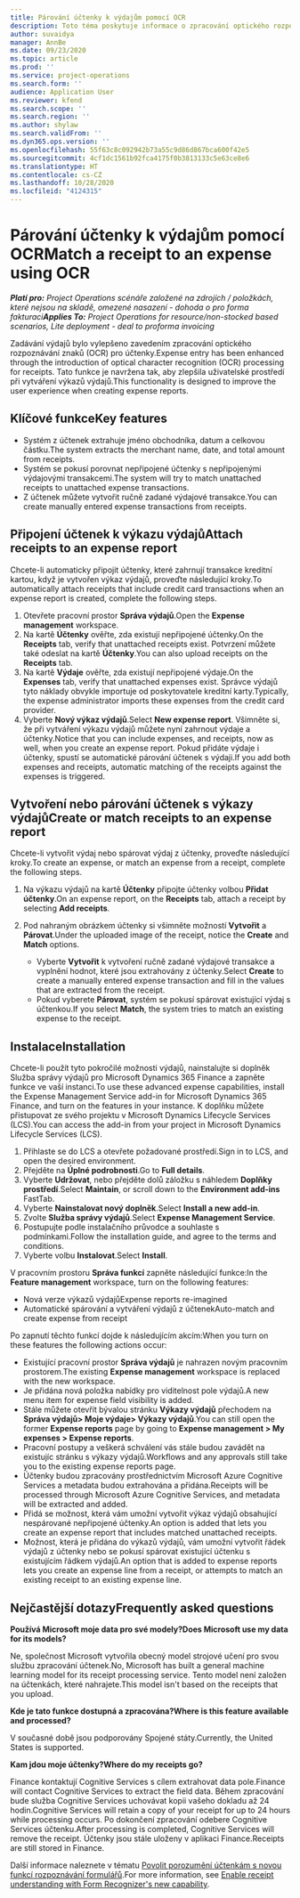 ```yaml
---
title: Párování účtenky k výdajům pomocí OCR
description: Toto téma poskytuje informace o zpracování optického rozpoznávání znaků (OCR) pro účtenky.
author: suvaidya
manager: AnnBe
ms.date: 09/23/2020
ms.topic: article
ms.prod: ''
ms.service: project-operations
ms.search.form: ''
audience: Application User
ms.reviewer: kfend
ms.search.scope: ''
ms.search.region: ''
ms.author: shylaw
ms.search.validFrom: ''
ms.dyn365.ops.version: ''
ms.openlocfilehash: 55f63c8c092942b73a55c9d86d867bca600f42e5
ms.sourcegitcommit: 4cf1dc1561b92fca4175f0b3813133c5e63ce8e6
ms.translationtype: HT
ms.contentlocale: cs-CZ
ms.lasthandoff: 10/28/2020
ms.locfileid: "4124315"
---
```

# <a name="match-a-receipt-to-an-expense-using-ocr"></a><span data-ttu-id="79118-103">Párování účtenky k výdajům pomocí OCR</span><span class="sxs-lookup"><span data-stu-id="79118-103">Match a receipt to an expense using OCR</span></span>

<span data-ttu-id="79118-104">_**Platí pro:** Project Operations scénáře založené na zdrojích / položkách, které nejsou na skladě, omezené nasazení - dohoda o pro forma fakturaci_</span><span class="sxs-lookup"><span data-stu-id="79118-104">_**Applies To:** Project Operations for resource/non-stocked based scenarios, Lite deployment - deal to proforma invoicing_</span></span>

<span data-ttu-id="79118-105">Zadávání výdajů bylo vylepšeno zavedením zpracování optického rozpoznávání znaků (OCR) pro účtenky.</span><span class="sxs-lookup"><span data-stu-id="79118-105">Expense entry has been enhanced through the introduction of optical character recognition (OCR) processing for receipts.</span></span> <span data-ttu-id="79118-106">Tato funkce je navržena tak, aby zlepšila uživatelské prostředí při vytváření výkazů výdajů.</span><span class="sxs-lookup"><span data-stu-id="79118-106">This functionality is designed to improve the user experience when creating expense reports.</span></span>

## <a name="key-features"></a><span data-ttu-id="79118-107">Klíčové funkce</span><span class="sxs-lookup"><span data-stu-id="79118-107">Key features</span></span>

- <span data-ttu-id="79118-108">Systém z účtenek extrahuje jméno obchodníka, datum a celkovou částku.</span><span class="sxs-lookup"><span data-stu-id="79118-108">The system extracts the merchant name, date, and total amount from receipts.</span></span>
- <span data-ttu-id="79118-109">Systém se pokusí porovnat nepřipojené účtenky s nepřipojenými výdajovými transakcemi.</span><span class="sxs-lookup"><span data-stu-id="79118-109">The system will try to match unattached receipts to unattached expense transactions.</span></span>
- <span data-ttu-id="79118-110">Z účtenek můžete vytvořit ručně zadané výdajové transakce.</span><span class="sxs-lookup"><span data-stu-id="79118-110">You can create manually entered expense transactions from receipts.</span></span>

## <a name="attach-receipts-to-an-expense-report"></a><span data-ttu-id="79118-111">Připojení účtenek k výkazu výdajů</span><span class="sxs-lookup"><span data-stu-id="79118-111">Attach receipts to an expense report</span></span>

<span data-ttu-id="79118-112">Chcete-li automaticky připojit účtenky, které zahrnují transakce kreditní kartou, když je vytvořen výkaz výdajů, proveďte následující kroky.</span><span class="sxs-lookup"><span data-stu-id="79118-112">To automatically attach receipts that include credit card transactions when an expense report is created, complete the following steps.</span></span>

  1. <span data-ttu-id="79118-113">Otevřete pracovní prostor **Správa výdajů**.</span><span class="sxs-lookup"><span data-stu-id="79118-113">Open the **Expense management** workspace.</span></span>
  2. <span data-ttu-id="79118-114">Na kartě **Účtenky** ověřte, zda existují nepřipojené účtenky.</span><span class="sxs-lookup"><span data-stu-id="79118-114">On the **Receipts** tab, verify that unattached receipts exist.</span></span> <span data-ttu-id="79118-115">Potvrzení můžete také odeslat na kartě **Účtenky**.</span><span class="sxs-lookup"><span data-stu-id="79118-115">You can also upload receipts on the **Receipts** tab.</span></span>
  3. <span data-ttu-id="79118-116">Na kartě **Výdaje** ověřte, zda existují nepřipojené výdaje.</span><span class="sxs-lookup"><span data-stu-id="79118-116">On the **Expenses** tab, verify that unattached expenses exist.</span></span> <span data-ttu-id="79118-117">Správce výdajů tyto náklady obvykle importuje od poskytovatele kreditní karty.</span><span class="sxs-lookup"><span data-stu-id="79118-117">Typically, the expense administrator imports these expenses from the credit card provider.</span></span>
  4. <span data-ttu-id="79118-118">Vyberte **Nový výkaz výdajů**.</span><span class="sxs-lookup"><span data-stu-id="79118-118">Select **New expense report**.</span></span> <span data-ttu-id="79118-119">Všimněte si, že při vytváření výkazu výdajů můžete nyní zahrnout výdaje a účtenky.</span><span class="sxs-lookup"><span data-stu-id="79118-119">Notice that you can include expenses, and receipts, now as well, when you create an expense report.</span></span> <span data-ttu-id="79118-120">Pokud přidáte výdaje i účtenky, spustí se automatické párování účtenek s výdaji.</span><span class="sxs-lookup"><span data-stu-id="79118-120">If you add both expenses and receipts, automatic matching of the receipts against the expenses is triggered.</span></span>

## <a name="create-or-match-receipts-to-an-expense-report"></a><span data-ttu-id="79118-121">Vytvoření nebo párování účtenek s výkazy výdajů</span><span class="sxs-lookup"><span data-stu-id="79118-121">Create or match receipts to an expense report</span></span>
<span data-ttu-id="79118-122">Chcete-li vytvořit výdaj nebo spárovat výdaj z účtenky, proveďte následující kroky.</span><span class="sxs-lookup"><span data-stu-id="79118-122">To create an expense, or match an expense from a receipt, complete the following steps.</span></span>

  1. <span data-ttu-id="79118-123">Na výkazu výdajů na kartě **Účtenky** připojte účtenky volbou **Přidat účtenky**.</span><span class="sxs-lookup"><span data-stu-id="79118-123">On an expense report, on the **Receipts** tab, attach a receipt by selecting **Add receipts**.</span></span>
  2. <span data-ttu-id="79118-124">Pod nahraným obrázkem účtenky si všimněte možností **Vytvořit** a **Párovat**.</span><span class="sxs-lookup"><span data-stu-id="79118-124">Under the uploaded image of the receipt, notice the **Create** and **Match** options.</span></span>

      - <span data-ttu-id="79118-125">Vyberte **Vytvořit** k vytvoření ručně zadané výdajové transakce a vyplnění hodnot, které jsou extrahovány z účtenky.</span><span class="sxs-lookup"><span data-stu-id="79118-125">Select **Create** to create a manually entered expense transaction and fill in the values that are extracted from the receipt.</span></span>
      - <span data-ttu-id="79118-126">Pokud vyberete **Párovat**, systém se pokusí spárovat existující výdaj s účtenkou.</span><span class="sxs-lookup"><span data-stu-id="79118-126">If you select **Match**, the system tries to match an existing expense to the receipt.</span></span>

## <a name="installation"></a><span data-ttu-id="79118-127">Instalace</span><span class="sxs-lookup"><span data-stu-id="79118-127">Installation</span></span>

<span data-ttu-id="79118-128">Chcete-li použít tyto pokročilé možnosti výdajů, nainstalujte si doplněk Služba správy výdajů pro Microsoft Dynamics 365 Finance a zapněte funkce ve vaší instanci.</span><span class="sxs-lookup"><span data-stu-id="79118-128">To use these advanced expense capabilities, install the Expense Management Service add-in for Microsoft Dynamics 365 Finance, and turn on the features in your instance.</span></span> <span data-ttu-id="79118-129">K doplňku můžete přistupovat ze svého projektu v Microsoft Dynamics Lifecycle Services (LCS).</span><span class="sxs-lookup"><span data-stu-id="79118-129">You can access the add-in from your project in Microsoft Dynamics Lifecycle Services (LCS).</span></span>

1. <span data-ttu-id="79118-130">Přihlaste se do LCS a otevřete požadované prostředí.</span><span class="sxs-lookup"><span data-stu-id="79118-130">Sign in to LCS, and open the desired environment.</span></span>
2. <span data-ttu-id="79118-131">Přejděte na **Úplné podrobnosti**.</span><span class="sxs-lookup"><span data-stu-id="79118-131">Go to **Full details**.</span></span>
3. <span data-ttu-id="79118-132">Vyberte **Udržovat**, nebo přejděte dolů záložku s náhledem **Doplňky prostředí**.</span><span class="sxs-lookup"><span data-stu-id="79118-132">Select **Maintain**, or scroll down to the **Environment add-ins** FastTab.</span></span>
4. <span data-ttu-id="79118-133">Vyberte **Nainstalovat nový doplněk**.</span><span class="sxs-lookup"><span data-stu-id="79118-133">Select **Install a new add-in**.</span></span>
5. <span data-ttu-id="79118-134">Zvolte **Služba správy výdajů**.</span><span class="sxs-lookup"><span data-stu-id="79118-134">Select **Expense Management Service**.</span></span>
6. <span data-ttu-id="79118-135">Postupujte podle instalačního průvodce a souhlaste s podmínkami.</span><span class="sxs-lookup"><span data-stu-id="79118-135">Follow the installation guide, and agree to the terms and conditions.</span></span>
7. <span data-ttu-id="79118-136">Vyberte volbu **Instalovat**.</span><span class="sxs-lookup"><span data-stu-id="79118-136">Select **Install**.</span></span>

<span data-ttu-id="79118-137">V pracovním prostoru **Správa funkcí** zapněte následující funkce:</span><span class="sxs-lookup"><span data-stu-id="79118-137">In the **Feature management** workspace, turn on the following features:</span></span>

- <span data-ttu-id="79118-138">Nová verze výkazů výdajů</span><span class="sxs-lookup"><span data-stu-id="79118-138">Expense reports re-imagined</span></span>
- <span data-ttu-id="79118-139">Automatické spárování a vytváření výdajů z účtenek</span><span class="sxs-lookup"><span data-stu-id="79118-139">Auto-match and create expense from receipt</span></span>

<span data-ttu-id="79118-140">Po zapnutí těchto funkcí dojde k následujícím akcím:</span><span class="sxs-lookup"><span data-stu-id="79118-140">When you turn on these features the following actions occur:</span></span>

- <span data-ttu-id="79118-141">Existující pracovní prostor **Správa výdajů** je nahrazen novým pracovním prostorem.</span><span class="sxs-lookup"><span data-stu-id="79118-141">The existing **Expense management** workspace is replaced with the new workspace.</span></span>
- <span data-ttu-id="79118-142">Je přidána nová položka nabídky pro viditelnost pole výdajů.</span><span class="sxs-lookup"><span data-stu-id="79118-142">A new menu item for expense field visibility is added.</span></span>
- <span data-ttu-id="79118-143">Stále můžete otevřít bývalou stránku **Výkazy výdajů** přechodem na **Správa výdajů> Moje výdaje> Výkazy výdajů**.</span><span class="sxs-lookup"><span data-stu-id="79118-143">You can still open the former **Expense reports** page by going to **Expense management > My expenses > Expense reports**.</span></span>
- <span data-ttu-id="79118-144">Pracovní postupy a veškerá schválení vás stále budou zavádět na existujíc stránku s výkazy výdajů.</span><span class="sxs-lookup"><span data-stu-id="79118-144">Workflows and any approvals still take you to the existing expense reports page.</span></span>
- <span data-ttu-id="79118-145">Účtenky budou zpracovány prostřednictvím Microsoft Azure Cognitive Services a metadata budou extrahována a přidána.</span><span class="sxs-lookup"><span data-stu-id="79118-145">Receipts will be processed through Microsoft Azure Cognitive Services, and metadata will be extracted and added.</span></span>
- <span data-ttu-id="79118-146">Přidá se možnost, která vám umožní vytvořit výkaz výdajů obsahující nespárované nepřipojené účtenky.</span><span class="sxs-lookup"><span data-stu-id="79118-146">An option is added that lets you create an expense report that includes matched unattached receipts.</span></span>
- <span data-ttu-id="79118-147">Možnost, která je přidána do výkazů výdajů, vám umožní vytvořit řádek výdajů z účtenky nebo se pokusí spárovat existující účtenku s existujícím řádkem výdajů.</span><span class="sxs-lookup"><span data-stu-id="79118-147">An option that is added to expense reports lets you create an expense line from a receipt, or attempts to match an existing receipt to an existing expense line.</span></span>

## <a name="frequently-asked-questions"></a><span data-ttu-id="79118-148">Nejčastější dotazy</span><span class="sxs-lookup"><span data-stu-id="79118-148">Frequently asked questions</span></span>

<span data-ttu-id="79118-149">**Používá Microsoft moje data pro své modely?**</span><span class="sxs-lookup"><span data-stu-id="79118-149">**Does Microsoft use my data for its models?**</span></span>

<span data-ttu-id="79118-150">Ne, společnost Microsoft vytvořila obecný model strojové učení pro svou službu zpracování účtenek.</span><span class="sxs-lookup"><span data-stu-id="79118-150">No, Microsoft has built a general machine learning model for its receipt processing service.</span></span> <span data-ttu-id="79118-151">Tento model není založen na účtenkách, které nahrajete.</span><span class="sxs-lookup"><span data-stu-id="79118-151">This model isn't based on the receipts that you upload.</span></span>

<span data-ttu-id="79118-152">**Kde je tato funkce dostupná a zpracována?**</span><span class="sxs-lookup"><span data-stu-id="79118-152">**Where is this feature available and processed?**</span></span>

<span data-ttu-id="79118-153">V současné době jsou podporovány Spojené státy.</span><span class="sxs-lookup"><span data-stu-id="79118-153">Currently, the United States is supported.</span></span>

<span data-ttu-id="79118-154">**Kam jdou moje účtenky?**</span><span class="sxs-lookup"><span data-stu-id="79118-154">**Where do my receipts go?**</span></span>

<span data-ttu-id="79118-155">Finance kontaktují Cognitive Services s cílem extrahovat data pole.</span><span class="sxs-lookup"><span data-stu-id="79118-155">Finance will contact Cognitive Services to extract the field data.</span></span> <span data-ttu-id="79118-156">Během zpracování bude služba Cognitive Services uchovávat kopii vašeho dokladu až 24 hodin.</span><span class="sxs-lookup"><span data-stu-id="79118-156">Cognitive Services will retain a copy of your receipt for up to 24 hours while processing occurs.</span></span> <span data-ttu-id="79118-157">Po dokončení zpracování odebere Cognitive Services účtenku.</span><span class="sxs-lookup"><span data-stu-id="79118-157">After processing is completed, Cognitive Services will remove the receipt.</span></span> <span data-ttu-id="79118-158">Účtenky jsou stále uloženy v aplikaci Finance.</span><span class="sxs-lookup"><span data-stu-id="79118-158">Receipts are still stored in Finance.</span></span>

<span data-ttu-id="79118-159">Další informace naleznete v tématu [Povolit porozumění účtenkám s novou funkcí rozpoznávání formulářů](https://azure.microsoft.com/blog/enable-receipt-understanding-with-form-recognizer-s-new-capability/).</span><span class="sxs-lookup"><span data-stu-id="79118-159">For more information, see [Enable receipt understanding with Form Recognizer's new capability](https://azure.microsoft.com/blog/enable-receipt-understanding-with-form-recognizer-s-new-capability/).</span></span>
